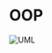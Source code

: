 # OOP
![UML](https://github.com/beereket/OOP/assets/121398009/c9675558-68d3-449d-b1c3-3829d3e02b72)
